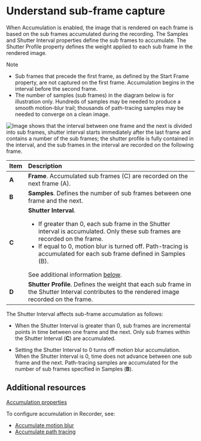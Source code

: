 # Understand sub-frame capture

When Accumulation is enabled, the image that is rendered on each frame is based on the sub frames accumulated during the recording. The Samples and Shutter Interval properties define the sub frames to accumulate. The Shutter Profile property defines the weight applied to each sub frame in the rendered image.

>[!NOTE]
>* Sub frames that precede the first frame, as defined by the Start Frame property, are not captured on the first frame. Accumulation begins in the interval before the second frame.
>* The number of samples (sub frames) in the diagram below is for illustration only. Hundreds of samples may be needed to produce a smooth motion-blur trail; thousands of path-tracing samples may be needed to converge on a clean image.

![Image shows that the interval between one frame and the next is divided into sub frames, shutter interval starts immediately after the last frame and contains a number of the sub frames; the shutter profile is fully contained in the interval, and the sub frames in the interval are recorded on the following frame.](Images/recorder-accumulate-properties.png)

| Item | Description |
| :--- | :--- |
| **A** | **Frame**. Accumulated sub frames (C) are recorded on the next frame (A). |
| **B** | **Samples**. Defines the number of sub frames between one frame and the next. |
| **C** | **Shutter Interval**.<ul><li>If greater than 0, each sub frame in the Shutter interval is accumulated. Only these sub frames are recorded on the frame.</li><li>If equal to 0, motion blur is turned off. Path-tracing is accumulated for each sub frame defined in Samples (B).</li></ul>See additional information [below](#shutterInterval-explained). |
| **D** | **Shutter Profile**. Defines the weight that each sub frame in the Shutter Interval contributes to the rendered image recorded on the frame. |

<href id="shutterInterval-explained"/> The Shutter Interval affects sub-frame accumulation as follows:

* When the Shutter Interval is greater than 0, sub frames are incremental points in time between one frame and the next. Only sub frames within the Shutter Interval (**C**) are accumulated.

* Setting the Shutter Interval to 0 turns off motion blur accumulation. When the Shutter Interval is 0, time does not advance between one sub frame and the next. Path-tracing samples are accumulated for the number of sub frames specified in Samples (**B**).

## Additional resources

[Accumulation properties](RecorderAccumulationProperties.md)

To configure accumulation in Recorder, see:
* [Accumulate motion blur](RecordingAccumulationMotionBlur.md)
* [Accumulate path tracing](RecordingAccumulationPathTracing.md)
